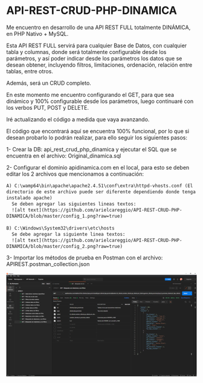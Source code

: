 # API-REST-CRUD-PHP-DINAMICA

Me encuentro en desarrollo de una API REST FULL totalmente DINÁMICA, en PHP Nativo + MySQL.

Esta API REST FULL servirá para cualquier Base de Datos, con cualquier tabla y columnas, donde será totalmente configurable desde los parámetros, y así poder indicar desde los parámetros los datos que se desean obtener, incluyendo filtros, limitaciones, ordenación, relación entre tablas, entre otros.

Además, será un CRUD completo.

En este momento me encuentro configurando el GET, para que sea dinámico y 100% configurable desde los parámetros, luego continuaré con los verbos PUT, POST y DELETE.

Iré actualizando el código a medida que vaya avanzando.


El código que encontrará aquí se encuentra 100% funcional, por lo que si desean probarlo lo podrán realizar, para ello seguir los siguientes pasos:

1- Crear la DB: api_rest_crud_php_dinamica y ejecutar el SQL que se encuentra en el archivo: Original_dinamica.sql

2- Configurar el dominio apidinamica.com en el local, para esto se deben editar los 2 archivos que mencionamos a continuación:

    A) C:\wamp64\bin\apache\apache2.4.51\conf\extra\httpd-vhosts.conf (El directorio de este archivo puede ser diferente dependiendo donde tenga instalado apache)
      Se deben agregar las siguientes lineas textos:
      ![alt text](https://github.com/arielcareggio/API-REST-CRUD-PHP-DINAMICA/blob/master/config_1.png?raw=true)
      
    B) C:\Windows\System32\drivers\etc\hosts
      Se debe agregar la siguiente linea textos:
      ![alt text](https://github.com/arielcareggio/API-REST-CRUD-PHP-DINAMICA/blob/master/config_2.png?raw=true)

3- Importar los métodos de prueba en Postman con el archivo: APIREST.postman_collection.json

![alt text](https://github.com/arielcareggio/API-REST-CRUD-PHP-DINAMICA/blob/master/Postman.png?raw=true)
